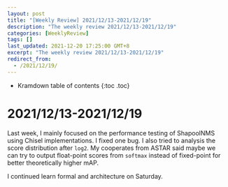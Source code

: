 ```yaml
---
layout: post
title: "[Weekly Review] 2021/12/13-2021/12/19"
description: "The weekly review 2021/12/13-2021/12/19"
categories: [WeeklyReview]
tags: []
last_updated: 2021-12-20 17:25:00 GMT+8
excerpt: "The weekly review 2021/12/13-2021/12/19"
redirect_from:
  - /2021/12/19/
---
```


* Kramdown table of contents
{:toc .toc}
# 2021/12/13-2021/12/19

Last week, I mainly focused on the performance testing of ShapoolNMS using Chisel implementations. I fixed one bug. I also tried to analysis the score distribution after `log2`. My cooperates from ASTAR said maybe we can try to output float-point scores from `softmax` instead of fixed-point for better theoretically higher mAP.

I continued learn formal and architecture on Saturday.

